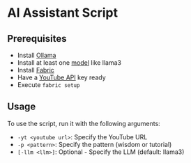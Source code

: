 # AI Assistant Script

## Prerequisites
- Install [Ollama](https://ollama.com/)
- Install at least one [model](https://ollama.com/library) like llama3
- Install [Fabric](https://github.com/danielmiessler/fabric?tab=readme-ov-file#quickstart)
- Have a [YouTube API](https://console.cloud.google.com/marketplace/product/google/youtube.googleapis.com) key ready
- Execute `fabric setup`

## Usage
To use the script, run it with the following arguments:
- `-yt <youtube url>`: Specify the YouTube URL
- `-p <pattern>`: Specify the pattern (wisdom or tutorial)
- `[-llm <llm>]`: Optional - Specify the LLM (default: llama3)